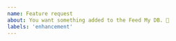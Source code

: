 ```yaml
---
name: Feature request
about: You want something added to the Feed My DB. 🎉
labels: 'enhancement'
---
```

